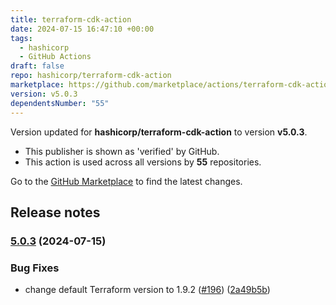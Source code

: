 ```yaml
---
title: terraform-cdk-action
date: 2024-07-15 16:47:10 +00:00
tags:
  - hashicorp
  - GitHub Actions
draft: false
repo: hashicorp/terraform-cdk-action
marketplace: https://github.com/marketplace/actions/terraform-cdk-action
version: v5.0.3
dependentsNumber: "55"
---
```



Version updated for **hashicorp/terraform-cdk-action** to version **v5.0.3**.
- This publisher is shown as 'verified' by GitHub.
- This action is used across all versions by **55** repositories.

Go to the [GitHub Marketplace](https://github.com/marketplace/actions/terraform-cdk-action) to find the latest changes.

## Release notes

### [5.0.3](https://github.com/hashicorp/terraform-cdk-action/compare/v5.0.2...v5.0.3) (2024-07-15)


### Bug Fixes

* change default Terraform version to 1.9.2 ([#196](https://github.com/hashicorp/terraform-cdk-action/issues/196)) ([2a49b5b](https://github.com/hashicorp/terraform-cdk-action/commit/2a49b5bce3b2e79fc0e41761c22f06f21c7d509b))


